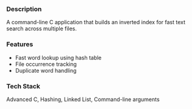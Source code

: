 ### Description
A command-line C application that builds an inverted index for fast text search across multiple files.

### Features
- Fast word lookup using hash table
- File occurrence tracking
- Duplicate word handling

### Tech Stack
Advanced C, Hashing, Linked List, Command-line arguments
